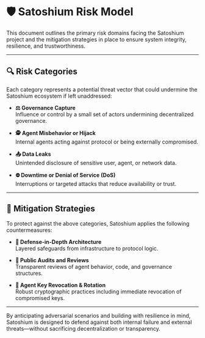 
# 🛡️ Satoshium Risk Model

This document outlines the primary risk domains facing the Satoshium project and the mitigation strategies in place to ensure system integrity, resilience, and trustworthiness.

---

## 🔍 Risk Categories

Each category represents a potential threat vector that could undermine the Satoshium ecosystem if left unaddressed:

- **⚖️ Governance Capture**  
  Influence or control by a small set of actors undermining decentralized governance.

- **🕵️ Agent Misbehavior or Hijack**  
  Internal agents acting against protocol or being externally compromised.

- **📤 Data Leaks**  
  Unintended disclosure of sensitive user, agent, or network data.

- **⛔ Downtime or Denial of Service (DoS)**  
  Interruptions or targeted attacks that reduce availability or trust.

---

## 🧰 Mitigation Strategies

To protect against the above categories, Satoshium applies the following countermeasures:

- **🧱 Defense-in-Depth Architecture**  
  Layered safeguards from infrastructure to protocol logic.

- **🔎 Public Audits and Reviews**  
  Transparent reviews of agent behavior, code, and governance structures.

- **🔐 Agent Key Revocation & Rotation**  
  Robust cryptographic practices including immediate revocation of compromised keys.

---

By anticipating adversarial scenarios and building with resilience in mind, Satoshium is designed to defend against both internal failure and external threats—without sacrificing decentralization or transparency.

